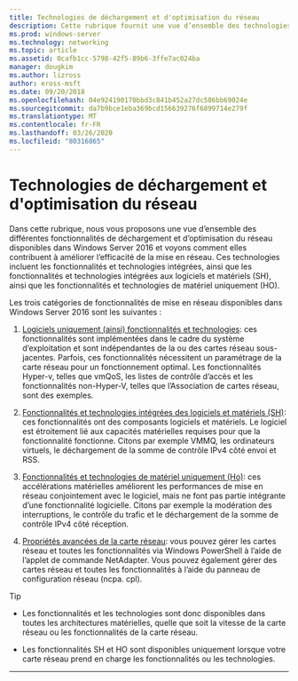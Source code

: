 ```yaml
---
title: Technologies de déchargement et d'optimisation du réseau
description: Cette rubrique fournit une vue d’ensemble des technologies de déchargement et d’optimisation de Windows Server 2016, et inclut des liens vers des conseils supplémentaires sur ces technologies.
ms.prod: windows-server
ms.technology: networking
ms.topic: article
ms.assetid: 0cafb1cc-5798-42f5-89b6-3ffe7ac024ba
manager: dougkim
ms.author: lizross
author: eross-msft
ms.date: 09/20/2018
ms.openlocfilehash: 04e924190170bbd3c841b452a27dc586bb69024e
ms.sourcegitcommit: da7b9bce1eba369bcd156639276f6899714e279f
ms.translationtype: MT
ms.contentlocale: fr-FR
ms.lasthandoff: 03/26/2020
ms.locfileid: "80316865"
---
```

# <a name="network-offload-and-optimization-technologies"></a>Technologies de déchargement et d'optimisation du réseau

Dans cette rubrique, nous vous proposons une vue d’ensemble des différentes fonctionnalités de déchargement et d’optimisation du réseau disponibles dans Windows Server 2016 et voyons comment elles contribuent à améliorer l’efficacité de la mise en réseau. Ces technologies incluent les fonctionnalités et technologies intégrées, ainsi que les fonctionnalités et technologies intégrées aux logiciels et matériels (SH), ainsi que les fonctionnalités et technologies de matériel uniquement (HO).

Les trois catégories de fonctionnalités de mise en réseau disponibles dans Windows Server 2016 sont les suivantes : 

1.  [Logiciels uniquement (ainsi) fonctionnalités et technologies](hpn-software-only-features.md): ces fonctionnalités sont implémentées dans le cadre du système d’exploitation et sont indépendantes de la ou des cartes réseau sous-jacentes. Parfois, ces fonctionnalités nécessitent un paramétrage de la carte réseau pour un fonctionnement optimal. Les fonctionnalités Hyper-v, telles que vmQoS, les listes de contrôle d’accès et les fonctionnalités non-Hyper-V, telles que l’Association de cartes réseau, sont des exemples.   

2.  [Fonctionnalités et technologies intégrées des logiciels et matériels (SH)](hpn-software-hardware-features.md): ces fonctionnalités ont des composants logiciels et matériels. Le logiciel est étroitement lié aux capacités matérielles requises pour que la fonctionnalité fonctionne. Citons par exemple VMMQ, les ordinateurs virtuels, le déchargement de la somme de contrôle IPv4 côté envoi et RSS.   

3.  [Fonctionnalités et technologies de matériel uniquement (Ho)](hpn-hardware-only-features.md): ces accélérations matérielles améliorent les performances de mise en réseau conjointement avec le logiciel, mais ne font pas partie intégrante d’une fonctionnalité logicielle. Citons par exemple la modération des interruptions, le contrôle du trafic et le déchargement de la somme de contrôle IPv4 côté réception. 

4. [Propriétés avancées de la carte réseau](hpn-nic-advanced-properties.md): vous pouvez gérer les cartes réseau et toutes les fonctionnalités via Windows PowerShell à l’aide de l’applet de commande NetAdapter.  Vous pouvez également gérer des cartes réseau et toutes les fonctionnalités à l’aide du panneau de configuration réseau (ncpa. cpl). 

>[!TIP]
>- Les fonctionnalités et les technologies sont donc disponibles dans toutes les architectures matérielles, quelle que soit la vitesse de la carte réseau ou les fonctionnalités de la carte réseau.
>
>- Les fonctionnalités SH et HO sont disponibles uniquement lorsque votre carte réseau prend en charge les fonctionnalités ou les technologies.

---